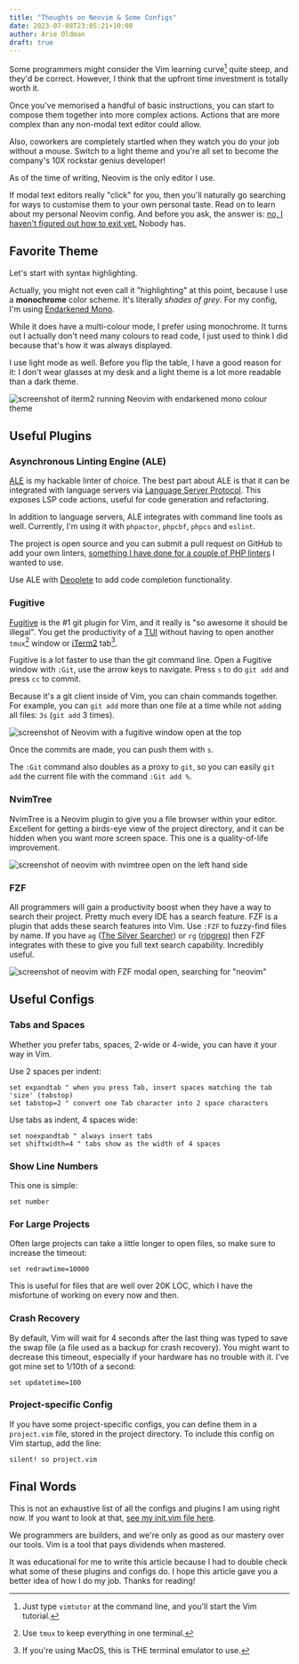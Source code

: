 ```yaml
---
title: "Thoughts on Neovim & Some Configs"
date: 2023-07-08T23:05:21+10:00
author: Arie Oldman
draft: true
---
```


Some programmers might consider the Vim learning curve[^vimtutor] quite steep, and they'd be correct. However, I think that the upfront time investment is totally worth it.

Once you've memorised a handful of basic instructions, you can start to compose them together into more complex actions. Actions that are more complex than any non-modal text editor could allow.

Also, coworkers are completely startled when they watch you do your job without a mouse. Switch to a light theme and you're all set to become the company's 10X rockstar genius developer!

As of the time of writing, Neovim is the only editor I use.

If modal text editors really "click" for you, then you'll naturally go searching for ways to customise them to your own personal taste. Read on to learn about my personal Neovim config. And before you ask, the answer is: [no, I haven't figured out how to exit yet.](https://stackoverflow.com/questions/11828270/how-do-i-exit-vim) Nobody has.

[^vimtutor]: Just type `vimtutor` at the command line, and you'll start the Vim tutorial.

## Favorite Theme

Let's start with syntax highlighting.

Actually, you might not even call it "highlighting" at this point, because I use a **monochrome** color scheme. It's literally _shades of grey_. For my config, I'm using [Endarkened Mono](https://github.com/conweller/endarkened.vim).

While it does have a multi-colour mode, I prefer using monochrome. It turns out I actually don't need many colours to read code, I just used to think I did because that's how it was always displayed.

I use light mode as well. Before you flip the table, I have a good reason for it: I don't wear glasses at my desk and a light theme is a lot more readable than a dark theme.

![screenshot of iterm2 running Neovim with endarkened mono colour theme](endarkened-mono.png)

## Useful Plugins

### Asynchronous Linting Engine (ALE)

[ALE](https://github.com/dense-analysis/ale) is my hackable linter of choice. The best part about ALE is that it can be integrated with language servers via [Language Server Protocol](https://en.wikipedia.org/wiki/Language_Server_Protocol). This exposes LSP code actions, useful for code generation and refactoring.

In addition to language servers, ALE integrates with command line tools as well. Currently, I'm using it with `phpactor`, `phpcbf`, `phpcs` and `eslint`.

The project is open source and you can submit a pull request on GitHub to add your own linters, [something I have done for a couple of PHP linters](https://github.com/dense-analysis/ale/pulls?q=is%3Apr+author%3AArizard+) I wanted to use.

Use ALE with [Deoplete](https://github.com/Shougo/deoplete.nvim) to add code completion functionality.

### Fugitive

[Fugitive](https://github.com/tpope/vim-fugitive) is the #1 git plugin for Vim, and it really is "so awesome it should be illegal". You get the productivity of a [TUI](https://en.wikipedia.org/wiki/Text-based_user_interface) without having to open another `tmux`[^tmux-plug] window or [iTerm2](https://iterm2.com/) tab[^iterm2-plug].

Fugitive is a lot faster to use than the git command line. Open a Fugitive window with `:Git`, use the arrow keys to navigate. Press `s` to do `git add` and press `cc` to commit.

Because it's a git client inside of Vim, you can chain commands together. For example, you can `git add` more than one file at a time while not `add`ing all files: `3s` (`git add` 3 times).

![screenshot of Neovim with a fugitive window open at the top](fugitive.png)

Once the commits are made, you can push them with `s`.

The `:Git` command also doubles as a proxy to `git`, so you can easily `git add` the current file with the command `:Git add %`.

### NvimTree

NvimTree is a Neovim plugin to give you a file browser within your editor. Excellent for getting a birds-eye view of the project directory, and it can be hidden when you want more screen space. This one is a quality-of-life improvement.

![screenshot of neovim with nvimtree open on the left hand side](nvimtree.png)

[^tmux-plug]: Use `tmux` to keep everything in one terminal.
[^iterm2-plug]: If you're using MacOS, this is THE terminal emulator to use.

### FZF

All programmers will gain a productivity boost when they have a way to search their project. Pretty much every IDE has a search feature. FZF is a plugin that adds these search features into Vim. Use `:FZF` to fuzzy-find files by name. If you have `ag` ([The Silver Searcher](https://github.com/ggreer/the_silver_searcher)) or `rg` ([ripgrep](https://github.com/BurntSushi/ripgrep)) then FZF integrates with these to give you full text search capability. Incredibly useful.

![screenshot of neovim with FZF modal open, searching for "neovim"](fzf.png)

## Useful Configs

### Tabs and Spaces

Whether you prefer tabs, spaces, 2-wide or 4-wide, you can have it your way in Vim.

Use 2 spaces per indent:

```vim
set expandtab " when you press Tab, insert spaces matching the tab 'size' (tabstop)
set tabstop=2 " convert one Tab character into 2 space characters
```

Use tabs as indent, 4 spaces wide:

```vim
set noexpandtab " always insert tabs
set shiftwidth=4 " tabs show as the width of 4 spaces
```

### Show Line Numbers

This one is simple:

```vim
set number
```

### For Large Projects

Often large projects can take a little longer to open files, so make sure to increase the timeout:

```vim
set redrawtime=10000
```

This is useful for files that are well over 20K LOC, which I have the misfortune of working on every now and then.

### Crash Recovery

By default, Vim will wait for 4 seconds after the last thing was typed to save the swap file (a file used as a backup for crash recovery). You might want to decrease this timeout, especially if your hardware has no trouble with it. I've got mine set to 1/10th of a second:

```vim
set updatetime=100
```

### Project-specific Config

If you have some project-specific configs, you can define them in a `project.vim` file, stored in the project directory. To include this config on Vim startup, add the line:

```vim
silent! so project.vim
```

## Final Words

This is not an exhaustive list of all the configs and plugins I am using right now. If you want to look at that, [see my init.vim file here](https://github.com/Arizard/dotfiles/blob/main/nvim/init.vim).

We programmers are builders, and we're only as good as our mastery over our tools. Vim is a tool that pays dividends when mastered.

It was educational for me to write this article because I had to double check what some of these plugins and configs do. I hope this article gave you a better idea of how I do my job. Thanks for reading!
